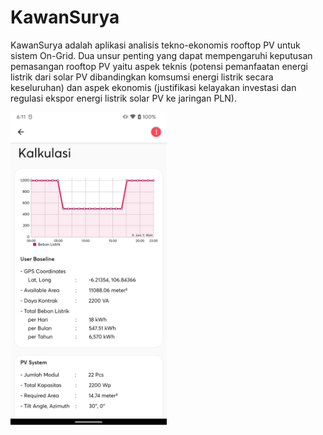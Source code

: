 # KawanSurya

KawanSurya adalah aplikasi analisis tekno-ekonomis rooftop PV untuk sistem On-Grid. Dua unsur penting yang dapat mempengaruhi keputusan pemasangan rooftop PV  yaitu aspek teknis (potensi pemanfaatan energi listrik dari solar PV dibandingkan komsumsi energi listrik secara keseluruhan) dan aspek ekonomis (justifikasi kelayakan investasi dan regulasi ekspor energi listrik solar PV ke jaringan PLN).

<img src="https://github.com/vinensius/KawanSurya/blob/main/ss/Screenshot_20230506-181147_KawanSurya.png" alt="Image 1" width="250">
